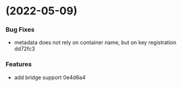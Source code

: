 #  (2022-05-09)


### Bug Fixes

* metadata does not rely on container name, but on key registration dd72fc3


### Features

* add bridge support 0e4d6a4



